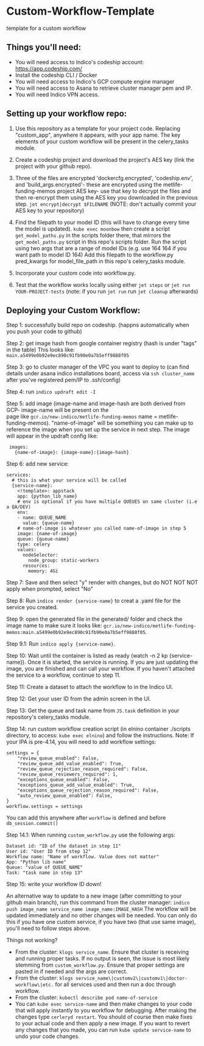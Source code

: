 # Custom-Workflow-Template
template for a custom workflow


## Things you'll need:

* You will need access to Indico's codeship account: https://app.codeship.com/
* Install the codeship CLI / Docker
* You will need access to Indico's GCP compute engine manager
* You will need access to Asana to retrieve cluster manager pem and IP.
* You will need Indico VPN access.



## Setting up your workflow repo:

1. Use this repository as a template for your project code. Replacing "custom_app", anywhere it appears, with your app name. The key elements of your custom workflow will be present in the celery_tasks module.

2. Create a codeship project and download the project's AES key (link the project with your github repo).

3. Three of the files are encrypted 'dockercfg.encrypted', 'codeship.env', and 'build_args.encrypted'- 
these are encrypted using the metlife-funding-memos project AES key- use that key to decrypt the files
and then re-encrypt them using the AES key you downloaded in the previous step. `jet encrypt|decrypt $FILENAME` 
(NOTE: don't actually commit your AES key to your repository)

4. Find the filepath to your model ID (this will have to change every time the model is updated).
   `kube exec moonbow` then create a script `get_model_paths.py` in the scripts folder there, 
   that mirrors the `get_model_paths.py` script in this repo's scripts folder. Run the script
   using two args that are a range of model IDs (e.g. use 164 164 if you want path to model ID 164)
   Add this filepath to the workflow.py pred_kwargs for model_file_path in this repo's celery_tasks module. 

5. Incorporate your custom code into workflow.py.

6. Test that the workflow works locally using either `jet steps` or `jet run YOUR-PROJECT-tests`
   (note: if you run `jet run` run `jet cleanup` afterwards)

## Deploying your Custom Workflow:

Step 1: successfully build repo on codeship. (happns automatically when you push your code to github)

Step 2: get image hash from google container registry (hash is under "tags" in the table) This looks like: 
        `main.a5499e0b92e9ec890c91fb90e0a7b5eff9888f05`

Step 3: go to cluster manager of the VPC you want to deploy to (can find details under asana indico installations board, access via `ssh cluster_name` after you've registered pem/IP to .ssh/config)

Step 4: run `indico updraft edit -I`

Step 5: add image (image-name and image-hash are both derived from GCP- image-name will be present on the   
        page like `gcr.io/new-indico/metlife-funding-memos` name = metlife-funding-memos). "name-of-image"
        will be somethiing you can make up to reference the image when you set up the service in next step.
        The image will appear in the updraft config like:
```
 images:
   {name-of-image}: {image-name}:{image-hash}
```

Step 6: add new service:
```
services:
  # this is what your service will be called
  {service-name}:
    <!template>: appstack
    app: {python_lib_name}
    # env is optional if you have multiple QUEUES on same cluster (i.e a QA/DEV)
    env: 
    - name: QUEUE_NAME
      value: {queue-name}
    # name-of-image is whatever you called name-of-image in step 5
    image: {name-of-image}
    queue: {queue-name}
    type: celery
    values:
      nodeSelector:
        node_group: static-workers
      resources:
        memory: 4Gi
```
Step 7: Save and then select "y" render with changes, but do NOT NOT NOT apply when prompted, select "No"

Step 8: Run `indico render {service-name}` to creat a .yaml file for the service you created.

Step 9: open the generated file in the generated/ folder and check the image name to make sure it looks 
        like: `gcr.io/new-indico/metlife-funding-memos:main.a5499e0b92e9ec890c91fb90e0a7b5eff9888f05`. 

Step 9.1: Run `indico apply {service-name}`.

Step 10: Wait until the container is listed as ready (watch -n 2 kp {service-name}). Once it is started, 
         the service is running. If you are just updating the image, you are finished and can call your 
         workflow. If you haven't attached the service to a workflow, continue to step 11. 

Step 11: Create a dataset to attach the workflow to in the Indico UI.

Step 12: Get your user ID from the admin screen in the UI.

Step 13: Get the queue and task name from `JS.task` definition in your repository's celery_tasks module.

Step 14: run custom workflow creation script (in elnino container ./scripts directory, to access:
         `kube exec elnino`) and follow the instructions. 
Note: If your IPA is pre-4.14, you will need to add workflow settings: 

```
settings = {
    "review_queue_enabled": False,
    "review_queue_add_value_enabled": True,
    "review_queue_rejection_reason_required": False,
    "review_queue_reviewers_required": 1,
    "exceptions_queue_enabled": False,
    "exceptions_queue_add_value_enabled": True,
    "exceptions_queue_rejection_reason_required": False,
    "auto_review_queue_enabled": False,
}
workflow.settings = settings
```

You can add this anywhere after `workflow` is defined and before `db_session.commit()`

Step 14.1: When running `custom_workflow.py` use the following args:

```
Dataset id: "ID of the dataset in step 11"
User id: "User ID from step 12"
Workflow name: "Name of workflow. Value does not matter"
App: "Python lib name"
Queue: "value of QUEUE_NAME"
Task: "task name in step 13"
```

Step 15: write your workflow ID down!



An alternative way to update to a new image (after committing to your github main branch), run this command 
from the cluster manager:
`indico push image_name service_name image_name:IMAGE_HASH`
The workflow will be updated immediately and no other changes will be needed. You can only do this if you 
have one custom service, if you have two (that use same image), you'll need to follow steps above.

Things not working?

* From the cluster: `klogs service_name`. Ensure that cluster is receiving and running proper tasks. If no output is seen, the issue is most likely stemming from `custom_workflow.py`. Ensure that proper settings are pasted in if needed and the args are correct.
* From the cluster: `klogs service_name\|customv2\|customv1\|doctor-workflow\|etc.` for all services used and then run a 
                     doc through workflow. 
* From the cluster: `kubectl describe pod name-of-service`
* You can `kube exec service-name` and then make changes to your code that will apply instantly to you 
  workflow for debugging. After making the changes type `cerleryd restart`. You should of course then make 
  fixes to your actual code and then apply a new image. If you want to revert any changes that you made,
  you can run `kube update service-name` to undo your code changes.
